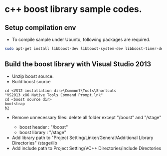 # c++ boost library sample codes.

## Setup compilation env

- To compile sample under Ubunto, following packages are required.
```bash
sudo apt-get install libboost-dev libboost-system-dev libboost-timer-dev libboost-thread-dev libboost-log-dev
```

## Build the boost library with Visual Studio 2013
* Unzip boost source.
* Build boost source
```
cd <VS12 installation dir>\Common7\Tools\Shortcuts
"VS2013 x86 Native Tools Command Prompt.lnk"
cd <boost source dir>
bootstrap
b2
```
* Remove unnecessary files: delete all folder except "<boost source rootdir>/boost" and "<boost source rootdir>/stage"
  * boost header : "<boost source rootdir>/boost"
  * boost library : "<boost source rootdir>/stage"
* Add library path to "Project Setting/Linker/General/Additional Library Directories"
  <boost source rootdir>/stage/lib
* Add include path to Project Setting/VC++ Directories/Include Directories
  <boost source rootdir>
